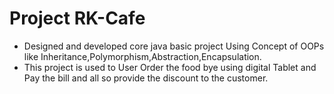 # Project  RK-Cafe
* Designed and developed core java basic project Using Concept of OOPs like Inheritance,Polymorphism,Abstraction,Encapsulation.
* This project is used to User Order the food bye using digital Tablet and Pay the bill and all so provide the discount to the customer.
